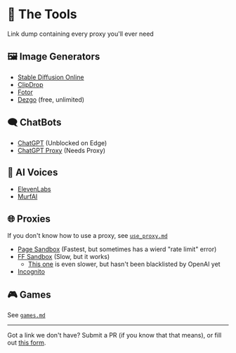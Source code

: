 # 🔨 The Tools
Link dump containing every proxy you'll ever need

## 🖼️ Image Generators
* [Stable Diffusion Online](https://stablediffusionweb.com)
* [ClipDrop](https://clipdrop.co)
* [Fotor](https://www.fotor.com/images/create)
* [Dezgo](https://dezgo.com/) (free, unlimited)

## 🗨️ ChatBots
* [ChatGPT](https://chat.openai.com) (Unblocked on Edge)
* [ChatGPT Proxy](https://chatgptproxy.info) (Needs Proxy)

## 📢 AI Voices
* [ElevenLabs](https://beta.elevenlabs.io/speech-synthesis)
* [MurfAI](https://murf.ai)

## 🌐 Proxies

If you don't know how to use a proxy, see [`use_proxy.md`](./use_proxy.md) 
* [Page Sandbox](https://rapid-tooth-2bc4.qiangqiang.workers.dev) (Fastest, but sometimes has a wierd "rate limit" error)
* [FF Sandbox](https://replit.com/@3kh0/Firefox-browser?embed=true) (Slow, but it works)
  * [This one](https://replit.com/@ChumIsFun/Firefox-WIP?embed=true) is even slower, but hasn't been blacklisted by OpenAI yet
* [Incognito](https://sssuuuuiiiiii.onrender.com/)

## 🎮 Games
See [`games.md`](./games.md)

---

Got a link we don't have? Submit a PR (if you know that that means), or fill out [this form](https://forms.gle/9GvZjpAdnfU1rdPp6).
